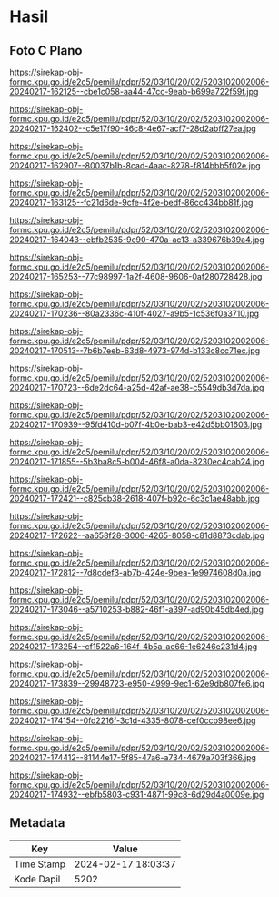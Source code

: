 # Hasil

## Foto C Plano

https://sirekap-obj-formc.kpu.go.id/e2c5/pemilu/pdpr/52/03/10/20/02/5203102002006-20240217-162125--cbe1c058-aa44-47cc-9eab-b699a722f59f.jpg

https://sirekap-obj-formc.kpu.go.id/e2c5/pemilu/pdpr/52/03/10/20/02/5203102002006-20240217-162402--c5e17f90-46c8-4e67-acf7-28d2abff27ea.jpg

https://sirekap-obj-formc.kpu.go.id/e2c5/pemilu/pdpr/52/03/10/20/02/5203102002006-20240217-162907--80037b1b-8cad-4aac-8278-f814bbb5f02e.jpg

https://sirekap-obj-formc.kpu.go.id/e2c5/pemilu/pdpr/52/03/10/20/02/5203102002006-20240217-163125--fc21d6de-9cfe-4f2e-bedf-86cc434bb81f.jpg

https://sirekap-obj-formc.kpu.go.id/e2c5/pemilu/pdpr/52/03/10/20/02/5203102002006-20240217-164043--ebfb2535-9e90-470a-ac13-a339676b39a4.jpg

https://sirekap-obj-formc.kpu.go.id/e2c5/pemilu/pdpr/52/03/10/20/02/5203102002006-20240217-165253--77c98997-1a2f-4608-9606-0af280728428.jpg

https://sirekap-obj-formc.kpu.go.id/e2c5/pemilu/pdpr/52/03/10/20/02/5203102002006-20240217-170236--80a2336c-410f-4027-a9b5-1c536f0a3710.jpg

https://sirekap-obj-formc.kpu.go.id/e2c5/pemilu/pdpr/52/03/10/20/02/5203102002006-20240217-170513--7b6b7eeb-63d8-4973-974d-b133c8cc71ec.jpg

https://sirekap-obj-formc.kpu.go.id/e2c5/pemilu/pdpr/52/03/10/20/02/5203102002006-20240217-170723--6de2dc64-a25d-42af-ae38-c5549db3d7da.jpg

https://sirekap-obj-formc.kpu.go.id/e2c5/pemilu/pdpr/52/03/10/20/02/5203102002006-20240217-170939--95fd410d-b07f-4b0e-bab3-e42d5bb01603.jpg

https://sirekap-obj-formc.kpu.go.id/e2c5/pemilu/pdpr/52/03/10/20/02/5203102002006-20240217-171855--5b3ba8c5-b004-46f8-a0da-8230ec4cab24.jpg

https://sirekap-obj-formc.kpu.go.id/e2c5/pemilu/pdpr/52/03/10/20/02/5203102002006-20240217-172421--c825cb38-2618-407f-b92c-6c3c1ae48abb.jpg

https://sirekap-obj-formc.kpu.go.id/e2c5/pemilu/pdpr/52/03/10/20/02/5203102002006-20240217-172622--aa658f28-3006-4265-8058-c81d8873cdab.jpg

https://sirekap-obj-formc.kpu.go.id/e2c5/pemilu/pdpr/52/03/10/20/02/5203102002006-20240217-172812--7d8cdef3-ab7b-424e-9bea-1e9974608d0a.jpg

https://sirekap-obj-formc.kpu.go.id/e2c5/pemilu/pdpr/52/03/10/20/02/5203102002006-20240217-173046--a5710253-b882-46f1-a397-ad90b45db4ed.jpg

https://sirekap-obj-formc.kpu.go.id/e2c5/pemilu/pdpr/52/03/10/20/02/5203102002006-20240217-173254--cf1522a6-164f-4b5a-ac66-1e6246e231d4.jpg

https://sirekap-obj-formc.kpu.go.id/e2c5/pemilu/pdpr/52/03/10/20/02/5203102002006-20240217-173839--29948723-e950-4999-9ec1-62e9db807fe6.jpg

https://sirekap-obj-formc.kpu.go.id/e2c5/pemilu/pdpr/52/03/10/20/02/5203102002006-20240217-174154--0fd2216f-3c1d-4335-8078-cef0ccb98ee6.jpg

https://sirekap-obj-formc.kpu.go.id/e2c5/pemilu/pdpr/52/03/10/20/02/5203102002006-20240217-174412--81144e17-5f85-47a6-a734-4679a703f366.jpg

https://sirekap-obj-formc.kpu.go.id/e2c5/pemilu/pdpr/52/03/10/20/02/5203102002006-20240217-174932--ebfb5803-c931-4871-99c8-6d29d4a0009e.jpg


## Metadata

| Key        | Value               |
| ---------- | ------------------- |
| Time Stamp | 2024-02-17 18:03:37 |
| Kode Dapil | 5202                |



